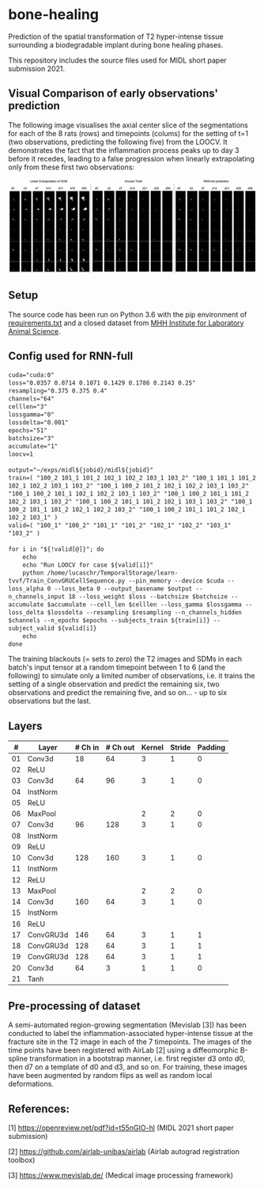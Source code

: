 # bone-healing
Prediction of the spatial transformation of T2 hyper-intense tissue surrounding a biodegradable implant during bone healing phases.

This repository includes the source files used for MIDL short paper submission 2021.

## Visual Comparison of early observations' prediction

The following image visualises the axial center slice of the segmentations for each of the 8 rats (rows) and timepoints (colums) for the setting of t=1 (two observations, predicting the following five) from the LOOCV. It demonstrates the fact that the inflammation process peaks up to day 3 before it recedes, leading to a false progression when linearly extrapolating only from these first two observations:

![Comparison of SDM extrapolation with the ground truth and the RNN predictions](https://github.com/theluckylucas/bone-healing/blob/main/comparison.png?raw=true)

## Setup

The source code has been run on Python 3.6 with the pip environment of [requirements.txt](https://github.com/theluckylucas/bone-healing/blob/main/requirements.txt) and a closed dataset from [MHH Institute for Laboratory Animal Science](https://www.mhh.de/tierlabor).

## Config used for RNN-full

```
cuda="cuda:0"
loss="0.0357 0.0714 0.1071 0.1429 0.1786 0.2143 0.25"
resampling="0.375 0.375 0.4"
channels="64"
celllen="3"
lossgamma="0"
lossdelta="0.001"
epochs="51"
batchsize="3"
accumulate="1"
loocv=1

output="~/exps/midl${jobid}/midl${jobid}"
train=( "100_2 101_1 101_2 102_1 102_2 103_1 103_2" "100_1 101_1 101_2 102_1 102_2 103_1 103_2" "100_1 100_2 101_2 102_1 102_2 103_1 103_2" "100_1 100_2 101_1 102_1 102_2 103_1 103_2" "100_1 100_2 101_1 101_2 102_2 103_1 103_2" "100_1 100_2 101_1 101_2 102_1 103_1 103_2" "100_1 100_2 101_1 101_2 102_1 102_2 103_2" "100_1 100_2 101_1 101_2 102_1 102_2 103_1" )
valid=( "100_1" "100_2" "101_1" "101_2" "102_1" "102_2" "103_1" "103_2" )

for i in "${!valid[@]}"; do
    echo
    echo "Run LOOCV for case ${valid[i]}"
    python /home/lucaschr/TemporalStorage/learn-tvvf/Train_ConvGRUCellSequence.py --pin_memory --device $cuda --loss_alpha 0 --loss_beta 0 --output_basename $output --n_channels_input 18 --loss_weight $loss --batchsize $batchsize --accumulate $accumulate --cell_len $celllen --loss_gamma $lossgamma --loss_delta $lossdelta --resampling $resampling --n_channels_hidden $channels --n_epochs $epochs --subjects_train ${train[i]} --subject_valid ${valid[i]}
    echo
done
```

The training blackouts (= sets to zero) the T2 images and SDMs in each batch's input tensor at a random timepoint between 1 to 6 (and the following) to simulate only a limited number of observations, i.e. it trains the setting of a single observation and predict the remaining six, two observations and predict the remaining five, and so on... - up to six observations but the last.

## Layers

|# | Layer | # Ch in | # Ch out | Kernel | Stride | Padding |
|---|---|---|---|---|---|---|
| 01 | Conv3d | 18 | 64 | 3 | 1 | 0 |
| 02 | ReLU ||||||
| 03 | Conv3d | 64 | 96 | 3 | 1 | 0 |
| 04 | InstNorm ||||||
| 05 | ReLU ||||||
| 06 | MaxPool | | | 2 | 2 | 0 |
| 07 | Conv3d | 96 | 128 | 3 | 1 | 0 |
| 08 | InstNorm ||||||
| 09 | ReLU ||||||
| 10 | Conv3d | 128 | 160 | 3 | 1 | 0 |
| 11 | InstNorm ||||||
| 12 | ReLU ||||||
| 13 | MaxPool | | | 2 | 2 | 0 |
| 14 | Conv3d | 160 | 64 | 3 | 1 | 0 |
| 15 | InstNorm ||||||
| 16 | ReLU ||||||
| 17 | ConvGRU3d | 146 | 64 | 3 | 1 | 1 |
| 18 | ConvGRU3d | 128 | 64 | 3 | 1 | 1 |
| 19 | ConvGRU3d | 128 | 64 | 3 | 1 | 1 |
| 20 | Conv3d | 64 | 3 | 1 | 1 | 0 |
| 21 | Tanh ||||||

## Pre-processing of dataset

A semi-automated region-growing segmentation (Mevislab [3]) has been conducted to label the inflammation-associated hyper-intense tissue at the fracture site in the T2 image in each of the 7 timepoints. The images of the time points have been registered with AirLab [2] using a diffeomorphic B-spline transformation in a bootstrap manner, i.e. first register d3 onto d0, then d7 on a template of d0 and d3, and so on. For training, these images have been augmented by random flips as well as random local deformations.

## References:

[1] https://openreview.net/pdf?id=t55nGIO-hl (MIDL 2021 short paper submission)

[2] https://github.com/airlab-unibas/airlab (Airlab autograd registration toolbox)

[3] https://www.mevislab.de/ (Medical image processing framework)
